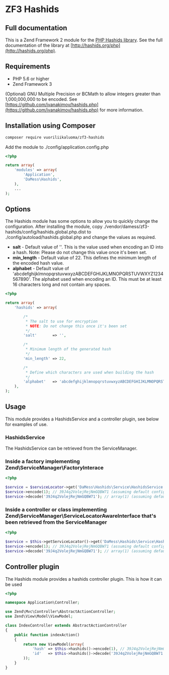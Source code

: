 # ZF3 Hashids

## Full documentation

This is a Zend Framework 2 module for the [PHP Hashids library](https://github.com/ivanakimov/hashids.php). See the full documentation of the library at [http://hashids.org/php](http://hashids.org/php).

## Requirements

- PHP 5.6 or higher
- Zend Framework 3

(Optional) GNU Multiple Precision or BCMath to allow integers greater than 1,000,000,000 to be encoded. See [https://github.com/ivanakimov/hashids.php](https://github.com/ivanakimov/hashids.php) for more information.

## Installation using Composer

```sh
composer require vuoriliikaluoma/zf3-hashids
```

Add the module to ./config/application.config.php

```php
<?php

return array(
    'modules' => array(
        'Application',
        'DaMess\Hashids',
    ),
    ...
);
```

## Options

The Hashids module has some options to allow you to quickly change the configuration. After installing the module, copy ./vendor/damess/zf3-hashids/config/hashids.global.php.dist to ./config/autoload/hashids.global.php and change the values as required.

- **salt** - Default value of ''. This is the value used when encoding an ID into a hash. Note: Please do not change this value once it's been set.
- **min_length** - Default value of 22. This defines the minimum length of the encoded hash value.
- **alphabet** - Default value of 'abcdefghijklmnopqrstuvwxyzABCDEFGHIJKLMNOPQRSTUVWXYZ1234567890'. The alphabet used when encoding an ID. This must be at least 16 characters long and not contain any spaces.

```php
<?php

return array(
    'hashids' => array(

        /*
         * The salt to use for encryption
         * NOTE: Do not change this once it's been set
         */
        'salt'       => '',

        /*
         * Minimum length of the generated hash
         */
        'min_length' => 22,

        /*
         * Define which characters are used when building the hash
         */
        'alphabet'   => 'abcdefghijklmnopqrstuvwxyzABCDEFGHIJKLMNOPQRSTUVWXYZ1234567890',
    ),
);
```

## Usage

This module provides a HashidsService and a controller plugin, see below for examples of use.

### HashidsService

The HashidsService can be retrieved from the ServiceManager.

### Inside a factory implementing Zend\ServiceManager\FactoryInterace

```php
<?php

$service = $serviceLocator->get('DaMess\Hashids\Service\HashidsService');
$service->encode(1); // 39J4q2VolejRejNmGQBW71 (assuming default config values)
$service->decode('39J4q2VolejRejNmGQBW71'); // array(1) (assuming default config values)
```

### Inside a controller or class implementing Zend\ServiceManager\ServiceLocatorAwareInterface that's been retrieved from the ServiceManager

```php
<?php

$service = $this->getServiceLocator()->get('DaMess\Hashids\Service\HashidsService');
$service->encode(1); // 39J4q2VolejRejNmGQBW71 (assuming default config values)
$service->decode('39J4q2VolejRejNmGQBW71'); // array(1) (assuming default config values)
```

## Controller plugin

The Hashids module provides a hashids controller plugin. This is how it can be used

```php
<?php

namespace Application\Controller;

use Zend\Mvc\Controller\AbstractActionController;
use Zend\View\Model\ViewModel;

class IndexController extends AbstractActionController
{
    public function indexAction()
    {
        return new ViewModel(array(
            'hash' => $this->hashids()->encode(1), // 39J4q2VolejRejNmGQBW71
            'id'   => $this->hashids()->decode('39J4q2VolejRejNmGQBW71'), // array(1)
        ));
    }
}
```
